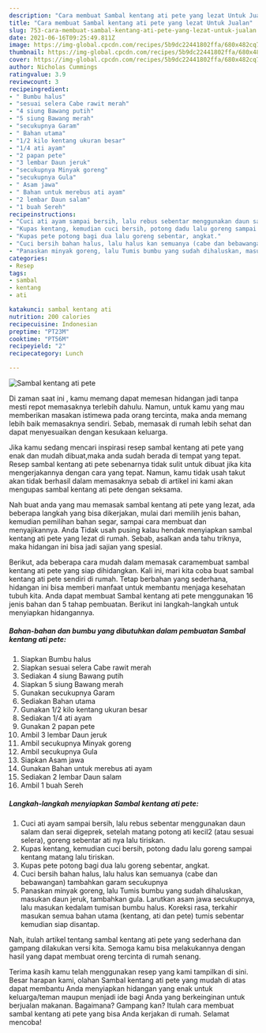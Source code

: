 ```yaml
---
description: "Cara membuat Sambal kentang ati pete yang lezat Untuk Jualan"
title: "Cara membuat Sambal kentang ati pete yang lezat Untuk Jualan"
slug: 753-cara-membuat-sambal-kentang-ati-pete-yang-lezat-untuk-jualan
date: 2021-06-16T09:25:49.811Z
image: https://img-global.cpcdn.com/recipes/5b9dc22441802ffa/680x482cq70/sambal-kentang-ati-pete-foto-resep-utama.jpg
thumbnail: https://img-global.cpcdn.com/recipes/5b9dc22441802ffa/680x482cq70/sambal-kentang-ati-pete-foto-resep-utama.jpg
cover: https://img-global.cpcdn.com/recipes/5b9dc22441802ffa/680x482cq70/sambal-kentang-ati-pete-foto-resep-utama.jpg
author: Nicholas Cummings
ratingvalue: 3.9
reviewcount: 3
recipeingredient:
- " Bumbu halus"
- "sesuai selera Cabe rawit merah"
- "4 siung Bawang putih"
- "5 siung Bawang merah"
- "secukupnya Garam"
- " Bahan utama"
- "1/2 kilo kentang ukuran besar"
- "1/4 ati ayam"
- "2 papan pete"
- "3 lembar Daun jeruk"
- "secukupnya Minyak goreng"
- "secukupnya Gula"
- " Asam jawa"
- " Bahan untuk merebus ati ayam"
- "2 lembar Daun salam"
- "1 buah Sereh"
recipeinstructions:
- "Cuci ati ayam sampai bersih, lalu rebus sebentar menggunakan daun salam dan serai digeprek, setelah matang potong ati kecil2 (atau sesuai selera), goreng sebentar ati nya lalu tiriskan."
- "Kupas kentang, kemudian cuci bersih, potong dadu lalu goreng sampai kentang matang lalu tiriskan."
- "Kupas pete potong bagi dua lalu goreng sebentar, angkat."
- "Cuci bersih bahan halus, lalu halus kan semuanya (cabe dan bebawangan) tambahkan garam secukupnya"
- "Panaskan minyak goreng, lalu Tumis bumbu yang sudah dihaluskan, masukan daun jeruk, tambahkan gula. Larutkan asam jawa secukupnya, lalu masukan kedalam tumisan bumbu halus. Koreksi rasa, terkahir masukan semua bahan utama (kentang, ati dan pete) tumis sebentar kemudian siap disantap."
categories:
- Resep
tags:
- sambal
- kentang
- ati

katakunci: sambal kentang ati 
nutrition: 200 calories
recipecuisine: Indonesian
preptime: "PT23M"
cooktime: "PT56M"
recipeyield: "2"
recipecategory: Lunch

---
```



![Sambal kentang ati pete](https://img-global.cpcdn.com/recipes/5b9dc22441802ffa/680x482cq70/sambal-kentang-ati-pete-foto-resep-utama.jpg)

Di zaman  saat ini , kamu memang dapat memesan hidangan jadi tanpa mesti repot memasaknya terlebih dahulu. Namun, untuk kamu yang mau memberikan masakan istimewa pada orang tercinta, maka anda memang lebih baik memasaknya sendiri. Sebab, memasak di rumah lebih sehat dan dapat menyesuaikan dengan kesukaan keluarga.

Jika kamu sedang mencari inspirasi resep sambal kentang ati pete yang enak dan mudah dibuat,maka anda sudah berada di tempat yang tepat. Resep sambal kentang ati pete  sebenarnya tidak sulit untuk dibuat jika kita mengerjakannya dengan cara yang tepat. Namun, kamu tidak usah takut akan tidak berhasil dalam memasaknya 
sebab di artikel ini kami akan mengupas sambal kentang ati pete dengan seksama.  



Nah buat anda yang mau memasak sambal kentang ati pete yang lezat, ada beberapa langkah yang bisa dikerjakan, mulai dari memilih jenis bahan, kemudian pemilihan bahan segar, sampai cara membuat dan menyajikannya. Anda Tidak usah pusing kalau hendak menyiapkan sambal kentang ati pete yang lezat di rumah. Sebab, asalkan anda  tahu triknya, maka hidangan ini bisa jadi sajian yang spesial.

Berikut, ada beberapa cara mudah dalam memasak caramembuat sambal kentang ati pete yang siap dihidangkan. Kali ini, mari kita coba buat sambal kentang ati pete sendiri di rumah. Tetap berbahan yang sederhana, hidangan ini bisa memberi manfaat untuk membantu menjaga kesehatan tubuh kita. Anda dapat membuat Sambal kentang ati pete menggunakan 16 jenis bahan dan 5 tahap pembuatan. Berikut ini langkah-langkah untuk menyiapkan hidangannya.

<!--inarticleads1-->

##### Bahan-bahan dan bumbu yang dibutuhkan dalam pembuatan Sambal kentang ati pete:

1. Siapkan  Bumbu halus
1. Siapkan sesuai selera Cabe rawit merah
1. Sediakan 4 siung Bawang putih
1. Siapkan 5 siung Bawang merah
1. Gunakan secukupnya Garam
1. Sediakan  Bahan utama
1. Gunakan 1/2 kilo kentang ukuran besar
1. Sediakan 1/4 ati ayam
1. Gunakan 2 papan pete
1. Ambil 3 lembar Daun jeruk
1. Ambil secukupnya Minyak goreng
1. Ambil secukupnya Gula
1. Siapkan  Asam jawa
1. Gunakan  Bahan untuk merebus ati ayam
1. Sediakan 2 lembar Daun salam
1. Ambil 1 buah Sereh




<!--inarticleads2-->

##### Langkah-langkah menyiapkan Sambal kentang ati pete:

1. Cuci ati ayam sampai bersih, lalu rebus sebentar menggunakan daun salam dan serai digeprek, setelah matang potong ati kecil2 (atau sesuai selera), goreng sebentar ati nya lalu tiriskan.
1. Kupas kentang, kemudian cuci bersih, potong dadu lalu goreng sampai kentang matang lalu tiriskan.
1. Kupas pete potong bagi dua lalu goreng sebentar, angkat.
1. Cuci bersih bahan halus, lalu halus kan semuanya (cabe dan bebawangan) tambahkan garam secukupnya
1. Panaskan minyak goreng, lalu Tumis bumbu yang sudah dihaluskan, masukan daun jeruk, tambahkan gula. Larutkan asam jawa secukupnya, lalu masukan kedalam tumisan bumbu halus. Koreksi rasa, terkahir masukan semua bahan utama (kentang, ati dan pete) tumis sebentar kemudian siap disantap.




Nah, itulah artikel tentang  sambal kentang ati pete  yang sederhana dan gampang dilakukan versi kita. Semoga kamu bisa melakukannya dengan hasil yang dapat membuat oreng tercinta di rumah senang. 

Terima kasih kamu telah menggunakan resep yang kami tampilkan di sini. Besar harapan kami, olahan  Sambal kentang ati pete yang mudah di atas dapat membantu Anda menyiapkan hidangan yang enak untuk keluarga/teman maupun menjadi ide bagi Anda yang berkeinginan untuk berjualan makanan. Bagaimana? Gampang kan? Itulah cara membuat sambal kentang ati pete yang bisa Anda kerjakan di rumah. Selamat mencoba!

